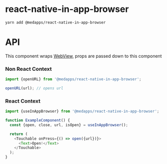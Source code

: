 # react-native-in-app-browser

`yarn add @medapps/react-native-in-app-browser`

# API

This component wraps [WebView](https://github.com/react-native-webview/react-native-webview/blob/HEAD/docs/Reference.md), props are passed down to this component

### Non React Context

```js
import {openURL} from '@medapps/react-native-in-app-browser';

openURL(url); // opens url
```

### React Context

```js
import {useInAppBrowser} from '@medapps/react-native-in-app-browser';

function ExampleComponent() {
  const {open, close, url, isOpen} = useInAppBrowser();

  return (
    <Touchable onPress={() => open({url})}>
      <Text>Open!</Text>
    </Touchable>
  );
}
```
